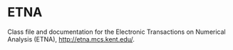 ETNA
====

Class file and documentation for the Electronic Transactions on Numerical Analysis (ETNA), http://etna.mcs.kent.edu/.
